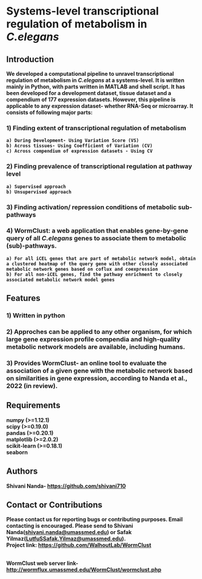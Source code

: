 # <b>Systems-level transcriptional regulation of metabolism in *C.elegans*
  ## **Introduction**

We developed a computational pipeline to unravel transcriptional regulation of metabolism in *C.elegans* at a systems-level. It is written mainly in Python, with parts written in MATLAB and shell script. It has been developed for a development dataset, tissue dataset and a compendium of 177 expression datasets. However, this pipeline is applicable to any expression dataset- whether RNA-Seq or microarray. It consists of following major parts:
  
  ### 1) Finding extent of transcriptional regulation of metabolism
    a) During Development- Using Variation Score (VS)
    b) Across tissues- Using Coefficient of Variation (CV)
    c) Across compendium of expression datasets - Using CV 
    
  ### 2) Finding prevalence of transcriptional regulation at pathway level
    a) Supervised approach
    b) Unsupervised approach
    
  ### 3) Finding activation/ repression conditions of metabolic sub-pathways
  ### 4) WormClust: a web application that enables gene-by-gene query of all *C.elegans* genes to associate them to metabolic (sub)-pathways. 
    a) For all iCEL genes that are part of metabolic network model, obtain a clustered heatmap of the query gene with other closely associated metabolic network genes based on coflux and coexpression
    b) For all non-iCEL genes, find the pathway enrichment to closely associated metabolic network model genes
  
  
  ## **Features**
### 1) Written in python
### 2) Approches can be applied to any other organism, for which large gene expression profile compendia and high-quality metabolic network models are available, including humans.
### 3) Provides WormClust- an online tool to evaluate the association of a given gene with the metabolic network based on similarities in gene expression, according to Nanda et al., 2022 (in review). 

  
  ## **Requirements**
  numpy (>=1.12.1)<br/>
  scipy (>=0.19.0)<br/>
  pandas (>=0.20.1)<br/>
  matplotlib (>=2.0.2)<br/>
  scikit-learn (>=0.18.1)<br/>
  seaborn
  
  
  ## **Authors**
  Shivani Nanda- https://github.com/shivani710
  
  
  ## **Contact or Contributions**
  Please contact us for reporting bugs or contributing purposes. Email contacting is encouraged. Please send to Shivani Nanda(shivani.nanda@umassmed.edu) or Safak Yilmaz(LutfuSSafak.Yilmaz@umassmed.edu).<br/>Project link: https://github.com/WalhoutLab/WormClust
  
  <br> WormClust web server link- http://wormflux.umassmed.edu/WormClust/wormclust.php
  
  
